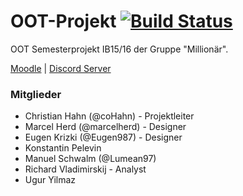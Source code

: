 # OOT-Projekt [![Build Status](https://travis-ci.org/marcelherd/OOT-Projekt.svg?branch=master)](https://travis-ci.org/marcelherd/OOT-Projekt)

OOT Semesterprojekt IB15/16 der Gruppe "Millionär".

[Moodle](http://moodle.hs-mannheim.de/course/view.php?id=1877) | [Discord Server](https://discord.gg/010Xc0hhuLOPI1h8u)

### Mitglieder

- Christian Hahn (@coHahn) - Projektleiter
- Marcel Herd (@marcelherd) - Designer
- Eugen Krizki (@Eugen987) - Designer
- Konstantin Pelevin
- Manuel Schwalm (@Lumean97)
- Richard Vladimirskij - Analyst
- Ugur Yilmaz
